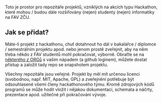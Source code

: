 
Toto je prostor pro repozitáře projektů, vzniklých na akcích typu Hackathon, které mohou / budou dále rozšiřovány (nejen) studenty (nejen) informatiky na FAV ZČU.  

## Jak se přidat?

Máte-li projekt z hackathonu, chuť dotahnout ho dál v bakalářce / diplomce / semestrálním projektu apod. nebo jenom prostě zveřejnit, aby na něm třeba někdo z FAV studentů mohl pokračovat, výborně.  Obraťte se na [některého z ORGů](https://github.com/orgs/kivhack/teams/org) s vaším nápadem (a github loginem), můžete dostat přístup a založit tady repo se snapshotem projektu. 

Všechny repozitáře jsou veřejné.  Projekt by měl mít určenou licenci (svobodnou, např. MIT, Apache, GPL) a zveřejnění potřebuje být odsouhlasené všemi členy hackathonového týmu.  Kromě zdrojových kódů programů se může hodit vložit i nějakou dokumentaci, schemata a náčrty, prezentace apod. užitečné při pokračování vývoje.
